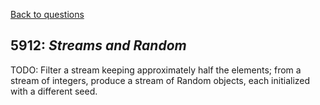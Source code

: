 [Back to questions](../README.md)

## 5912: *Streams and Random*

TODO: Filter a stream keeping approximately half the elements; from a stream of integers, produce a stream of Random objects, each initialized with a different seed.
